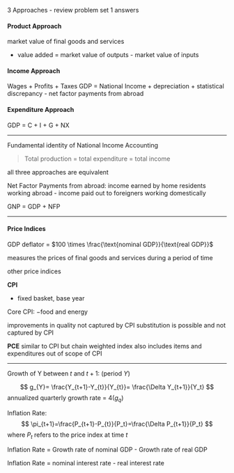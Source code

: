 
3 Approaches - review problem set 1 answers
#### Product Approach
market value of final goods and services
- value added = market value of outputs - market value of inputs
#### Income Approach
Wages + Profits + Taxes
GDP = National Income + depreciation + statistical discrepancy - net factor payments from abroad
#### Expenditure Approach
GDP = C + I + G + NX

---

Fundamental identity of National Income Accounting
> Total production = total expenditure = total income

all three approaches are equivalent

Net Factor Payments from abroad: income earned by home residents working abroad - income paid out to foreigners working domestically

GNP = GDP + NFP

---
#### Price Indices 

GDP deflator = $100 \times \frac{\text{nominal GDP}}{\text{real GDP}}$

measures the prices of final goods and services during a period of time

other price indices

**CPI**
- fixed basket, base year

Core CPI: $-$food and energy

improvements in quality not captured by CPI
substitution is possible and not captured by CPI

**PCE**
similar to CPI but chain weighted index
also includes items and expenditures out of scope of CPI

---
Growth of Y between $t$ and $t +1$: (period $Y$)

$$
g_{Y}= \frac{Y_{t+1}-Y_{t}}{Y_{t}}= \frac{\Delta Y_{t+1}}{Y_t}
$$
annualized quarterly growth rate = $4(g_q)$

Inflation Rate:
$$
\pi_{t+1}=\frac{P_{t+1}-P_{t}}{P_t}=\frac{\Delta P_{t+1}}{P_t}
$$
where $P_t$ refers to the price index at time $t$

Inflation Rate = Growth rate of nominal GDP - Growth rate of real GDP

Inflation Rate = nominal interest rate - real interest rate